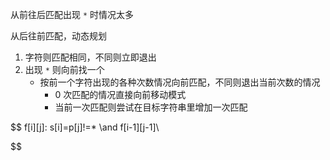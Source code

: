 从前往后匹配出现 `*` 时情况太多

从后往前匹配，动态规划



1. 字符则匹配相同，不同则立即退出
2. 出现 `*` 则向前找一个
   - 按前一个字符出现的各种次数情况向前匹配，不同则退出当前次数的情况
     - 0 次匹配的情况直接向前移动模式
     - 当前一次匹配则尝试在目标字符串里增加一次匹配


$$
f[i][j]: s[i]=p[j]!=* \and f[i-1][j-1]\\


$$

```

```

